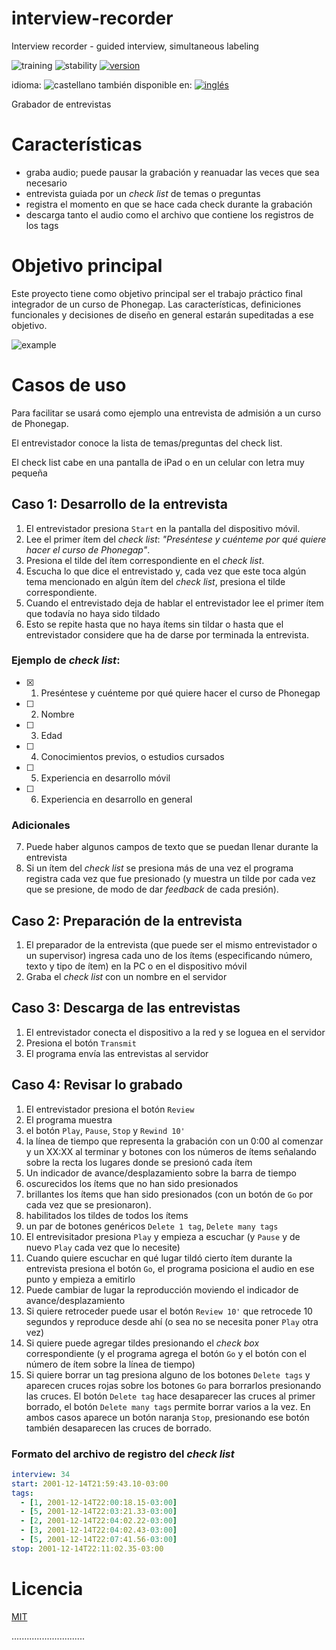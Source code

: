 <!-- multilang from README.md




NO MODIFIQUE ESTE ARCHIVO. FUE GENERADO AUTOMÁTICAMENTE POR multilang.js




-->
# interview-recorder

Interview recorder - guided interview, simultaneous labeling


![training](https://img.shields.io/badge/intended-training-blue.svg)
![stability](https://img.shields.io/badge/stability-designing-red.svg)
[![version](https://img.shields.io/npm/v/interview-recorder.svg)](https://npmjs.org/package/interview-recorder)

<!--multilang buttons-->

idioma: ![castellano](https://raw.githubusercontent.com/codenautas/multilang/master/img/lang-es.png)
también disponible en:
[![inglés](https://raw.githubusercontent.com/codenautas/multilang/master/img/lang-en.png)](README.md)


Grabador de entrevistas


# Características
 * graba audio; puede pausar la grabación y reanuadar las veces que sea necesario
 * entrevista guiada por un *check list* de temas o preguntas
 * registra el momento en que se hace cada check durante la grabación
 * descarga tanto el audio como el archivo que contiene los registros de los tags
 

# Objetivo principal

Este proyecto tiene como objetivo principal ser el trabajo práctico final integrador de un curso de Phonegap. 
Las características, definiciones funcionales y decisiones de diseño en general estarán supeditadas a ese objetivo.


![example](https://raw.githubusercontent.com/codenautas/interview-recorder/master/doc/screen-record.png)


# Casos de uso

Para facilitar se usará como ejemplo una entrevista de admisión a un curso de Phonegap.

El entrevistador conoce la lista de temas/preguntas del check list. 

El check list cabe en una pantalla de iPad o en un celular con letra muy pequeña


## Caso 1: Desarrollo de la entrevista
1. El entrevistador presiona `Start` en la pantalla del dispositivo móvil. 
2. Lee el primer ítem del *check list*: *"Preséntese y cuénteme por qué quiere hacer el curso de Phonegap"*.
3. Presiona el tilde del ítem correspondiente en el *check list*.
4. Escucha lo que dice el entrevistado 
y, cada vez que este toca algún tema mencionado en algún ítem del *check list*,
presiona el tilde correspondiente.
5. Cuando el entrevistado deja de hablar el entrevistador lee el primer ítem que todavía no haya sido tildado
6. Esto se repite hasta que no haya ítems sin tildar 
o hasta que el entrevistador considere que ha de darse por terminada la entrevista.

### Ejemplo de *check list*:
- [x] 1. Preséntese y cuénteme por qué quiere hacer el curso de Phonegap
- [ ] 2. Nombre
- [ ] 3. Edad
- [ ] 4. Conocimientos previos, o estudios cursados
- [ ] 5. Experiencia en desarrollo móvil
- [ ] 6. Experiencia en desarrollo en general


### Adicionales
7. Puede haber algunos campos de texto que se puedan llenar durante la entrevista
8. Si un ítem del *check list* se presiona más de una vez el programa registra cada vez que fue presionado 
(y muestra un tilde por cada vez que se presione, de modo de dar *feedback* de cada presión). 

## Caso 2: Preparación de la entrevista
1. El preparador de la entrevista (que puede ser el mismo entrevistador o un supervisor) 
ingresa cada uno de los ítems (especificando número, texto y tipo de ítem) en la PC o en el dispositivo móvil
2. Graba el *check list* con un nombre en el servidor

## Caso 3: Descarga de las entrevistas
1. El entrevistador conecta el dispositivo a la red y se loguea en el servidor
2. Presiona el botón `Transmit`
3. El programa envía las entrevistas al servidor

## Caso 4: Revisar lo grabado
1. El entrevistador presiona el botón `Review`
2. El programa muestra 
  1. el botón `Play`, `Pause`, `Stop` y `Rewind 10'`
  2. la línea de tiempo que representa la grabación con un 0:00 al comenzar y un XX:XX al terminar y botones con los números de ítems señalando sobre la recta los lugares donde se presionó cada ítem
  3. Un indicador de avance/desplazamiento sobre la barra de tiempo
  4. oscurecidos los ítems que no han sido presionados 
  5. brillantes los ítems que han sido presionados (con un botón de `Go` por cada vez que se presionaron). 
  6. habilitados los tildes de todos los ítems
  7. un par de botones genéricos `Delete 1 tag`, `Delete many tags`
3. El entrevisitador presiona `Play` y empieza a escuchar (y `Pause` y de nuevo `Play` cada vez que lo necesite)
4. Cuando quiere escuchar en qué lugar tildó cierto ítem durante la entrevista presiona el botón `Go`, 
el programa posiciona el audio en ese punto y empieza a emitirlo
5. Puede cambiar de lugar la reproducción moviendo el indicador de avance/desplazamiento
6. Si quiere retroceder puede usar el botón `Review 10'` que retrocede 10 segundos y reproduce desde ahí 
(o sea no se necesita poner `Play` otra vez)
7. Si quiere puede agregar tildes presionando el *check box* correspondiente 
(y el programa agrega el botón `Go` y el botón con el número de ítem sobre la línea de tiempo)
8. Si quiere borrar un tag presiona alguno de los botones `Delete tags` y aparecen cruces rojas sobre los botones `Go` para borrarlos presionando las cruces. 
El botón `Delete tag` hace desaparecer las cruces al primer borrado, 
el botón `Delete many tags` permite borrar varios a la vez.
En ambos casos aparece un botón naranja `Stop`, presionando ese botón también desaparecen las cruces de borrado. 


### Formato del archivo de registro del *check list*

```yaml
interview: 34
start: 2001-12-14T21:59:43.10-03:00
tags:
  - [1, 2001-12-14T22:00:18.15-03:00]
  - [5, 2001-12-14T22:03:21.33-03:00]
  - [2, 2001-12-14T22:04:02.22-03:00]
  - [3, 2001-12-14T22:04:02.43-03:00]
  - [5, 2001-12-14T22:07:41.56-03:00]
stop: 2001-12-14T22:11:02.35-03:00
```


# Licencia

[MIT](LICENSE)

.............................

